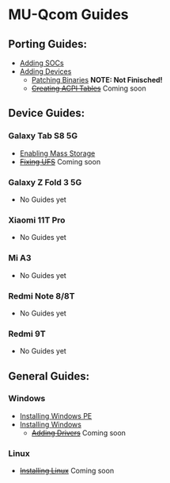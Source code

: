 # MU-Qcom Guides

## Porting Guides:

   - [Adding SOCs](https://github.com/Robotix22/MU-Qcom-Guides/blob/main/Porting/SOC.md)
   - [Adding Devices](https://github.com/Robotix22/MU-Qcom-Guides/blob/main/Porting/Device.md)
       - [Patching Binaries](https://github.com/Robotix22/MU-Qcom-Guides/blob/main/Porting/Binaries.md) **NOTE: Not Finisched!**
       - ~~[Creating ACPI Tables](https://github.com/Robotix22/MU-Qcom-Guides/blob/main/Porting/ACPI.md)~~ Coming soon

## Device Guides:

### Galaxy Tab S8 5G

   - [Enabling Mass Storage](https://github.com/Robotix22/MU-Qcom-Guides/blob/main/Galaxy-Tab-S8-5G/Mass-Storage.md)
   - ~~[Fixing UFS](https://github.com/Robotix22/MU-Qcom-Guides/blob/main/Galaxy-Tab-S8-5G/Fix-UFS.md)~~ Coming soon

### Galaxy Z Fold 3 5G

   - No Guides yet

### Xiaomi 11T Pro

   - No Guides yet

### Mi A3

   - No Guides yet

### Redmi Note 8/8T

   - No Guides yet

### Redmi 9T

   - No Guides yet

## General Guides:

### Windows

   - [Installing Windows PE](https://github.com/Robotix22/MU-Qcom-Guides/blob/main/General/WinPE.md)
   - [Installing Windows](https://github.com/Robotix22/MU-Qcom-Guides/blob/main/General/Win.md)
        - ~~[Adding Drivers](https://github.com/Robotix22/MU-Qcom-Guides/blob/main/General/Win-Drivers.md)~~ Coming soon

### Linux

   - ~~[Installing Linux](https://github.com/Robotix22/MU-Qcom-Guides/blob/main/General/Linux.md)~~ Coming soon
